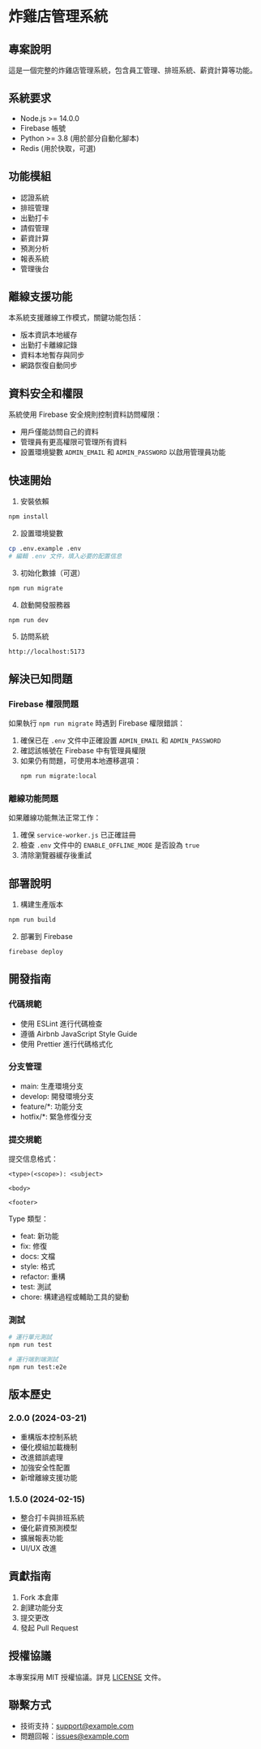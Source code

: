 # 炸雞店管理系統

## 專案說明
這是一個完整的炸雞店管理系統，包含員工管理、排班系統、薪資計算等功能。

## 系統要求
- Node.js >= 14.0.0
- Firebase 帳號
- Python >= 3.8 (用於部分自動化腳本)
- Redis (用於快取，可選)

## 功能模組
- 認證系統
- 排班管理
- 出勤打卡
- 請假管理
- 薪資計算
- 預測分析
- 報表系統
- 管理後台

## 離線支援功能
本系統支援離線工作模式，關鍵功能包括：
- 版本資訊本地緩存
- 出勤打卡離線記錄
- 資料本地暫存與同步
- 網路恢復自動同步

## 資料安全和權限
系統使用 Firebase 安全規則控制資料訪問權限：
- 用戶僅能訪問自己的資料
- 管理員有更高權限可管理所有資料
- 設置環境變數 `ADMIN_EMAIL` 和 `ADMIN_PASSWORD` 以啟用管理員功能

## 快速開始

1. 安裝依賴
```bash
npm install
```

2. 設置環境變數
```bash
cp .env.example .env
# 編輯 .env 文件，填入必要的配置信息
```

3. 初始化數據（可選）
```bash
npm run migrate
```

4. 啟動開發服務器
```bash
npm run dev
```

5. 訪問系統
```
http://localhost:5173
```

## 解決已知問題

### Firebase 權限問題
如果執行 `npm run migrate` 時遇到 Firebase 權限錯誤：

1. 確保已在 `.env` 文件中正確設置 `ADMIN_EMAIL` 和 `ADMIN_PASSWORD`
2. 確認該帳號在 Firebase 中有管理員權限
3. 如果仍有問題，可使用本地遷移選項：
   ```bash
   npm run migrate:local
   ```

### 離線功能問題
如果離線功能無法正常工作：

1. 確保 `service-worker.js` 已正確註冊
2. 檢查 `.env` 文件中的 `ENABLE_OFFLINE_MODE` 是否設為 `true`
3. 清除瀏覽器緩存後重試

## 部署說明

1. 構建生產版本
```bash
npm run build
```

2. 部署到 Firebase
```bash
firebase deploy
```

## 開發指南

### 代碼規範
- 使用 ESLint 進行代碼檢查
- 遵循 Airbnb JavaScript Style Guide
- 使用 Prettier 進行代碼格式化

### 分支管理
- main: 生產環境分支
- develop: 開發環境分支
- feature/*: 功能分支
- hotfix/*: 緊急修復分支

### 提交規範
提交信息格式：
```
<type>(<scope>): <subject>

<body>

<footer>
```

Type 類型：
- feat: 新功能
- fix: 修復
- docs: 文檔
- style: 格式
- refactor: 重構
- test: 測試
- chore: 構建過程或輔助工具的變動

### 測試
```bash
# 運行單元測試
npm run test

# 運行端到端測試
npm run test:e2e
```

## 版本歷史

### 2.0.0 (2024-03-21)
- 重構版本控制系統
- 優化模組加載機制
- 改進錯誤處理
- 加強安全性配置
- 新增離線支援功能

### 1.5.0 (2024-02-15)
- 整合打卡與排班系統
- 優化薪資預測模型
- 擴展報表功能
- UI/UX 改進

## 貢獻指南
1. Fork 本倉庫
2. 創建功能分支
3. 提交更改
4. 發起 Pull Request

## 授權協議
本專案採用 MIT 授權協議。詳見 [LICENSE](LICENSE) 文件。

## 聯繫方式
- 技術支持：support@example.com
- 問題回報：issues@example.com 